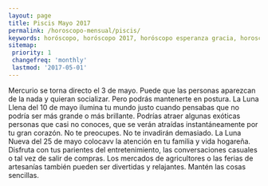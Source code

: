 ```yaml
---
layout: page
title: Piscis Mayo 2017 
permalink: /horoscopo-mensual/piscis/
keywords: horóscopo, horóscopo 2017, horóscopo esperanza gracia, horoscop, horóscopos gratis, horoscopo piscis, horoscopo piscis 2017, Tarot, Astrologia, Zodíaco, piscis, horoscopo gratis, horoscopo del mes 
sitemap:
 priority: 1
 changefreq: 'monthly'
 lastmod: '2017-05-01'
---
```


 Mercurio se torna directo el 3 de mayo. Puede que las personas aparezcan de la nada y quieran socializar. Pero podrás mantenerte en postura. La Luna Llena del 10 de mayo ilumina tu mundo justo cuando pensabas que no podría ser más grande o más brillante. Podrías atraer algunas exóticas personas que casi no conoces, que se verán atraídas instantáneamente por tu gran corazón. No te preocupes. No te invadirán demasiado. La Luna Nueva del 25 de mayo colocavv la atención en tu familia y vida hogareña. Disfruta con tus parientes del entretenimiento, las conversaciones casuales o tal vez de salir de compras. Los mercados de agricultores o las ferias de artesanías también pueden ser divertidas y relajantes. Mantén las cosas sencillas.
